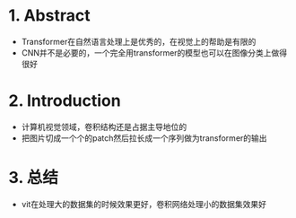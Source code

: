 # 1. Abstract

- Transformer在自然语言处理上是优秀的，在视觉上的帮助是有限的
- CNN并不是必要的，一个完全用transformer的模型也可以在图像分类上做得很好

# 2. Introduction

- 计算机视觉领域，卷积结构还是占据主导地位的
- 把图片切成一个个的patch然后拉长成一个序列做为transformer的输出

# 3. 总结

- vit在处理大的数据集的时候效果更好，卷积网络处理小的数据集效果好
